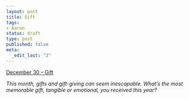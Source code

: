 ```yaml
--- 
layout: post
title: Gift
tags: 
- Aaron
status: draft
type: post
published: false
meta: 
  _edit_last: "2"
---
```

<a href="http://www.reverb10.com/december-30-gift/">December 30 – Gift</a>

<em>This month, gifts and gift-giving can seem inescapable. What’s the most memorable gift, tangible or emotional, you received this year?</em>
